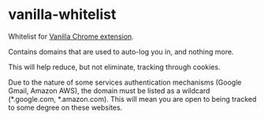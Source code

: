 # vanilla-whitelist
Whitelist for [Vanilla Chrome extension](https://github.com/laktak/vanilla-chrome).

Contains domains that are used to auto-log you in, and nothing more.

This will help reduce, but not eliminate, tracking through cookies.

Due to the nature of some services authentication mechanisms (Google Gmail, Amazon AWS),
the domain must be listed as a wildcard (*.google.com, *.amazon.com).
This will mean you are open to being tracked to some degree on these websites.
